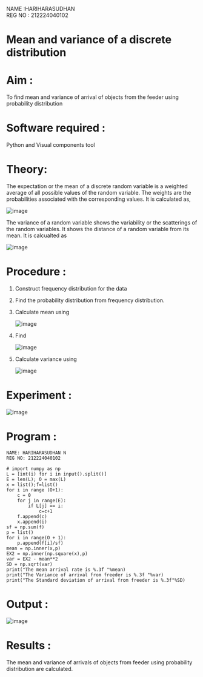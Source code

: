 NAME :HARIHARASUDHAN<br>
REG NO : 212224040102
#  Mean and variance of a discrete  distribution


# Aim : 

To find mean and variance of arrival of objects from the feeder using probability distribution


# Software required :  

Python and Visual components tool

# Theory:

The expectation or the mean of a discrete random variable is a weighted average of all possible
values of the random variable. The weights are the probabilities associated with the corresponding values. 
It is calculated as,

![image](https://user-images.githubusercontent.com/103921593/192938463-e34177f4-f188-48a0-bda2-8f6d1d660ed2.png)

The variance of a random variable shows the variability or the scatterings of the random variables.
It shows the distance of a random variable from its mean. It is calcualted as

![image](https://user-images.githubusercontent.com/103921593/192938695-99fedc01-34d5-4d36-84df-5880e766ed0c.png)


# Procedure :

1. Construct frequency distribution for the data

2. Find the  probability distribution from frequency distribution.

3. Calculate mean using 
   
   ![image](https://user-images.githubusercontent.com/103921593/192940431-03b81777-c54d-4286-b4f4-82dfe7666b4c.png)

4. Find  
   
      ![image](https://user-images.githubusercontent.com/103921593/192940255-2d9dd746-6875-4a6d-877b-6da6cdb96ab1.png)

5.  Calculate variance using 
  
      ![image](https://user-images.githubusercontent.com/103921593/192942852-913550a9-fabe-4a55-b956-0487b18bbd97.png)


# Experiment :

![image](https://user-images.githubusercontent.com/103921593/229993174-5b67e57e-3e01-4ac4-9f83-410a932b22bf.png)

# Program :
```
NAME: HARIHARASUDHAN N
REG NO: 212224040102
```
```
# import numpy as np
L = [int(i) for i in input().split()]
E = len(L); O = max(L)
x = list();f=list()
for i in range (O+1):
    c = 0
    for j in range(E):
        if L[j] == i:
            c=c+1
    f.append(c)
    x.append(i)
sf = np.sum(f)
p = list()
for i in range(O + 1):
    p.append(f[i]/sf)
mean = np.inner(x,p)
EX2 = np.inner(np.square(x),p)
var = EX2 - mean**2
SD = np.sqrt(var)
print("The mean arrival rate is %.3f "%mean)
print("The Variance of arrival from freeder is %.3f "%var)
print("The Standard deviation of arrival from freeder is %.3f"%SD)
```



# Output :

![image](https://github.com/user-attachments/assets/fa11169e-c54c-44e7-9e72-bd5065307e1c)


# Results :
The mean and variance of arrivals of objects from feeder using probability distribution are calculated.

